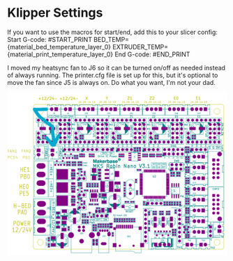 # Klipper Settings

If you want to use the macros for start/end, add this to your slicer config:
Start G-code:
#START_PRINT BED_TEMP={material_bed_temperature_layer_0} EXTRUDER_TEMP={material_print_temperature_layer_0}
End G-code:
#END_PRINT

I moved my heatsync fan to J6 so it can be turned on/off as needed instead of always running. The printer.cfg file is set up for this, but it's optional to move the fan since J5 is always on. Do what you want, I'm not your dad.

![Optional Fan Move](Move_Heatsync_Fan.png "J5 to J6")
